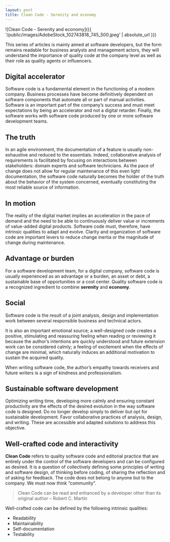 ```yaml
---
layout: post
title: Clean Code - Serenity and economy
---
```


![Clean Code - Serenity and economy]({{ '/public/images/AdobeStock_102743818_745_500.jpeg' | absolute_url }})

This series of articles is mainly aimed at software developers, but the form remains readable for business analysts and management actors, they will understand the importance of quality code at the company level as well as their role as quality agents or influencers.

## Digital accelerator

Software code is a fundamental element in the functioning of a modern company. Business processes have become definitively dependent on software components that automate all or part of manual activities. Software is an important part of the company’s success and must meet expectations by being an accelerator and not a digital retarder. Finally, the software works with software code produced by one or more software development teams.

## The truth

In an agile environment, the documentation of a feature is usually non-exhaustive and reduced to the essentials. Indeed, collaborative analysis of requirements is facilitated by focusing on interactions between stakeholders: domain experts and software technicians. As the pace of change does not allow for regular maintenance of this even light documentation, the software code naturally becomes the holder of the truth about the behavior of the system concerned, eventually constituting the most reliable source of information.

## In motion

The reality of the digital market implies an acceleration in the pace of demand and the need to be able to continuously deliver value or increments of value-added digital products. Software code must, therefore, have intrinsic qualities to adapt and evolve. Clarity and organization of software code are important levers to reduce change inertia or the magnitude of change during maintenance.

## Advantage or burden

For a software development team, for a digital company, software code is usually experienced as an advantage or a burden, an asset or debt, a sustainable base of opportunities or a cost center. Quality software code is a recognized ingredient to combine **serenity** and **economy**.

## Social

Software code is the result of a joint analysis, design and implementation work between several responsible business and technical actors.

It is also an important emotional source; a well-designed code creates a positive, stimulating and reassuring feeling when reading or reviewing it because the author’s intentions are quickly understood and future extension work can be considered calmly; a feeling of excitement when the effects of change are minimal, which naturally induces an additional motivation to sustain the acquired quality.

When writing software code, the author’s empathy towards receivers and future writers is a sign of kindness and professionalism.

## Sustainable software development

Optimizing writing time, developing more calmly and ensuring constant productivity are the effects of the desired evolution in the way software code is designed. Do no longer develop simply to deliver but opt for sustainable development. Favor collaborative practices of analysis, design, and writing. These are accessible and adapted solutions to address this objective.

## Well-crafted code and interactivity

**Clean Code** refers to quality software code and editorial practice that are entirely under the control of the software developers and can be configured as desired. It is a question of collectively defining some principles of writing and software design, of thinking before coding, of sharing the reflection and of asking for feedback. The code does not belong to anyone but to the company. We must now think “community”.

> Clean Code can be read and enhanced by a developer other than its original author – Robert C. Martin

Well-crafted code can be defined by the following intrinsic qualities:

* Readability
* Maintainability
* Self-documentation
* Testability
